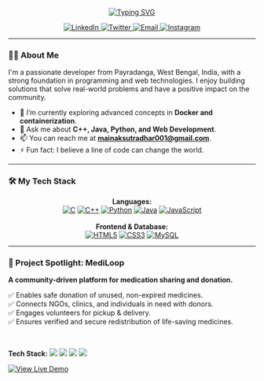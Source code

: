 <p align="center">
  <a href="https://git.io/typing-svg"><img src="https://readme-typing-svg.herokuapp.com?font=Fira+Code&size=28&pause=1000&color=3399FF&center=true&vCenter=true&width=500&lines=Hi+there%2C+I'm+Mainak+Sutradhar+%F0%9F%91%8B;A+Software+Developer;Based+in+West+Bengal%2C+India;Always+learning+and+creating." alt="Typing SVG" /></a>
</p>

<p align="center">
  <a href="https://www.linkedin.com/in/mainak-sutradhar-ms25/" target="_blank">
    <img src="https://img.shields.io/badge/-LinkedIn-0077B5?style=for-the-badge&logo=linkedin&logoColor=white" alt="LinkedIn">
  </a>
  <a href="https://x.com/mainak_2501" target="_blank">
    <img src="https://img.shields.io/badge/-Twitter-1DA1F2?style=for-the-badge&logo=x&logoColor=white" alt="Twitter">
  </a>
  <a href="mailto:mainaksutradhar001@gmail.com">
    <img src="https://img.shields.io/badge/-Email-D14836?style=for-the-badge&logo=gmail&logoColor=white" alt="Email">
  </a>
   <a href="https://www.instagram.com/mainak_2501/" target="_blank">
    <img src="https://img.shields.io/badge/-Instagram-E4405F?style=for-the-badge&logo=instagram&logoColor=white" alt="Instagram">
  </a>
</p>

---

### 👨‍💻 About Me

I'm a passionate developer from Payradanga, West Bengal, India, with a strong foundation in programming and web technologies. I enjoy building solutions that solve real-world problems and have a positive impact on the community.

* 🌱 I’m currently exploring advanced concepts in **Docker and containerization**.
* 💬 Ask me about **C++, Java, Python, and Web Development**.
* 📫 You can reach me at **mainaksutradhar001@gmail.com**.
* ⚡ Fun fact: I believe a line of code can change the world.

---

### 🛠️ My Tech Stack

<p align="center">
  <strong>Languages:</strong><br>
  <a href="#"><img alt="C" src="https://img.shields.io/badge/C-%23A8B9CC.svg?style=for-the-badge&logo=c&logoColor=white"></a>
  <a href="#"><img alt="C++" src="https://img.shields.io/badge/C++%23-00599C.svg?style=for-the-badge&logo=c%2B%2B&logoColor=white"></a>
  <a href="#"><img alt="Python" src="https://img.shields.io/badge/python-3670A0?style=for-the-badge&logo=python&logoColor=ffdd54"></a>
  <a href="#"><img alt="Java" src="https://img.shields.io/badge/java-%23ED8B00.svg?style=for-the-badge&logo=openjdk&logoColor=white"></a>
  <a href="#"><img alt="JavaScript" src="https://img.shields.io/badge/javascript-%23323330.svg?style=for-the-badge&logo=javascript&logoColor=%23F7DF1E"></a>
  <br><br>
  <strong>Frontend & Database:</strong><br>
  <a href="#"><img alt="HTML5" src="https://img.shields.io/badge/html5-%23E34F26.svg?style=for-the-badge&logo=html5&logoColor=white"></a>
  <a href="#"><img alt="CSS3" src="https://img.shields.io/badge/css3-%231572B6.svg?style=for-the-badge&logo=css3&logoColor=white"></a>
  <a href="#"><img alt="MySQL" src="https://img.shields.io/badge/mysql-%2300f.svg?style=for-the-badge&logo=mysql&logoColor=white"></a>
</p>

---

### 🚀 Project Spotlight: MediLoop

<p align="center">
  <p><strong>A community-driven platform for medication sharing and donation.</strong></p>
  
  ✅ Enables safe donation of unused, non-expired medicines. <br>
  ✅ Connects NGOs, clinics, and individuals in need with donors. <br>
  ✅ Engages volunteers for pickup & delivery. <br>
  ✅ Ensures verified and secure redistribution of life-saving medicines.

  <br>
  
  <p>
    <strong>Tech Stack:</strong>
    <img src="https://img.shields.io/badge/html5-%23E34F26.svg?style=flat&logo=html5&logoColor=white" />
    <img src="https://img.shields.io/badge/css3-%231572B6.svg?style=flat&logo=css3&logoColor=white" />
    <img src="https://img.shields.io/badge/javascript-%23323330.svg?style=flat&logo=javascript&logoColor=%23F7DF1E" />
    <img src="https://img.shields.io/badge/mysql-%2300f.svg?style=flat&logo=mysql&logoColor=white" />
  </p>
  
  <a href="https://mediloop.wuaze.com/" target="_blank">
    <img src="https://img.shields.io/badge/-View_Live-%23306998?style=for-the-badge&logo=vercel&logoColor=white" alt="View Live Demo">
  </a>
</p>
